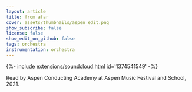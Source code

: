 ```yaml
---
layout: article
title: from afar 
cover: assets/thumbnails/aspen_edit.png
show_subscribe: false
license: false
show_edit_on_github: false
tags: orchestra
instrumentation: orchestra
---
```


<div>{%- include extensions/soundcloud.html id='1374541549' -%}</div>


Read by Aspen Conducting Academy at Aspen Music Festival and School, 2021.

